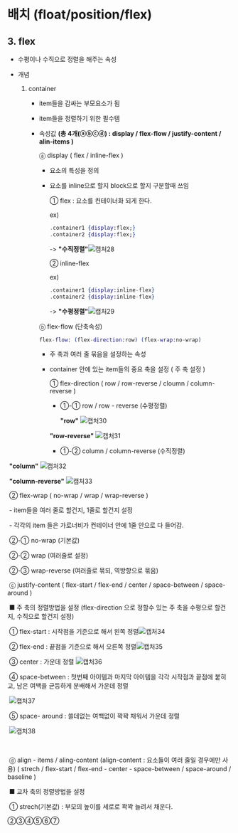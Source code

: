 # 배치 (float/position/flex)

## 3. flex

- 수평이나 수직으로 정렬을 해주는 속성

- 개념

  1. container

     - item들을 감싸는 부모요소가 됨

     - item들을 정렬하기 위한 필수템

     - 속성값 **(총 4개(ⓐⓑⓒⓓ) : display / flex-flow / justify-content / alin-items )**

       ⓐ display ( flex / inline-flex )

       - 요소의 특성을 정의

       - 요소를  inline으로 할지 block으로 할지 구분할때 쓰임

         ①  flex : 요소를 컨테이너화 되게 한다.

          ex) 

         ``` ex
         .container1 {display:flex;}
         .container2 {display:flex;}
         ```

         -> **"수직정렬"**![캡처28](https://user-images.githubusercontent.com/62126380/79680871-94e0a900-824f-11ea-9bd5-4317cd9359b0.PNG)

         

         ② inline-flex 

         ex)

         ``` ex
         .container1 {display:inline-flex}
         .container2 {display:inline-flex}
         ```

         -> **"수평정렬"**![캡처29](https://user-images.githubusercontent.com/62126380/79680901-cce7ec00-824f-11ea-84de-98dab447c336.PNG)

       

       ⓑ flex-flow (단축속성)

       ``` ex
       flex-flow: (flex-direction:row) (flex-wrap:no-wrap)
       ```

       - 주 축과 여러 줄 묶음을 설정하는 속성

       - container 안에 있는 item들의 중요 축을 설정 ( 주 축 설정 )

         ① flex-direction ( row / row-reverse / cloumn / column-reverse )

         - ①-① row / row - reverse (수평정렬)

           **"row"**           ![캡처30](https://user-images.githubusercontent.com/62126380/79681052-8bf0d700-8251-11ea-84d8-95129a128ad5.PNG)

         

         **"row-reverse"** ![캡처31](https://user-images.githubusercontent.com/62126380/79681114-3832bd80-8252-11ea-8be3-d4edc402ca95.PNG)

         - ①-② column / column-reverse (수직정렬)

​							**"column"**                       ![캡처32](https://user-images.githubusercontent.com/62126380/79681217-5fd65580-8253-11ea-99be-e4859d967284.PNG)

​						**"column-reverse"**            ![캡처33](https://user-images.githubusercontent.com/62126380/79681250-b80d5780-8253-11ea-998d-9ddfb18f3dd5.PNG)

​							② flex-wrap ( no-wrap / wrap / wrap-reverse )

​													 -  item들을 여러 줄로 할건지, 1줄로 할건지 설정

​													 -  각각의 item 들은 가로너비가 컨테이너 안에 1줄 안으로 다 들어감.	

​													②-① no-wrap (기본값)

​													②-② wrap (여러줄로 설정)

​													②-③ wrap-reverse (여러줄로 묶되, 역방향으로 묶음)



​					ⓒ justify-content ( flex-start / flex-end / center / space-between / space-around )

​						 	■ 주 축의 정렬방법을 설정                                                                                                                        								(flex-direction 으로 정할수 있는 주 축을 수평으로 할건지, 수직으로 할건지 설정)

​									① flex-start : 시작점을 기준으로 해서 왼쪽 정렬![캡처34](https://user-images.githubusercontent.com/62126380/79681853-a0849d80-8258-11ea-8121-d7ed905d0ff3.PNG)

​									② flex-end : 끝점을 기준으로 해서 오른쪽 정렬![캡처35](https://user-images.githubusercontent.com/62126380/79681884-ee010a80-8258-11ea-9060-7bab3ea1bfd8.PNG)

​									③ center : 가운데 정렬 ![캡처36](https://user-images.githubusercontent.com/62126380/79681917-31f40f80-8259-11ea-8c78-8bf9d4180290.PNG)

​									④ space-between : 첫번째 아이템과 마지막 아이템을 각각 시작점과 끝점에 붙히고, 																		남은 여백을 균등하게 분배해서 가운데 정렬

​																		![캡처37](https://user-images.githubusercontent.com/62126380/79682005-c8c0cc00-8259-11ea-9350-4abdcccea2d5.PNG)

​							 		⑤ space- around : 쓸데없는 여백없이 꽉꽉 채워서 가운데 정렬 

​																		![캡처38](https://user-images.githubusercontent.com/62126380/79682049-20f7ce00-825a-11ea-91c0-8a11f8b91af7.PNG)

​						

​					ⓓ align - items / aling-content (align-content : 요소들이 여러 줄일 경우에만 사용)                                                                                                                 						( strech / flex-start / flex-end - center - space-between / space-around / baseline )

​							■ 교차 축의 정렬방법을 설정

​									① strech(기본값) : 부모의 높이를 세로로 꽉꽉 늘려서 채운다.



②③④⑤⑥⑦									







